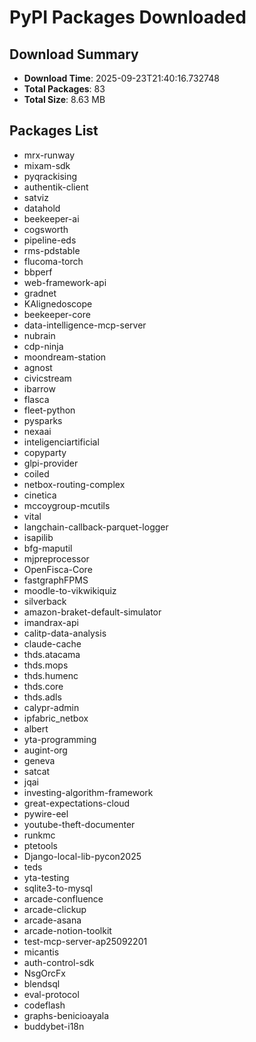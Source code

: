 # PyPI Packages Downloaded

## Download Summary
- **Download Time**: 2025-09-23T21:40:16.732748
- **Total Packages**: 83
- **Total Size**: 8.63 MB

## Packages List
- mrx-runway
- mixam-sdk
- pyqrackising
- authentik-client
- satviz
- datahold
- beekeeper-ai
- cogsworth
- pipeline-eds
- rms-pdstable
- flucoma-torch
- bbperf
- web-framework-api
- gradnet
- KAlignedoscope
- beekeeper-core
- data-intelligence-mcp-server
- nubrain
- cdp-ninja
- moondream-station
- agnost
- civicstream
- ibarrow
- flasca
- fleet-python
- pysparks
- nexaai
- inteligenciartificial
- copyparty
- glpi-provider
- coiled
- netbox-routing-complex
- cinetica
- mccoygroup-mcutils
- vital
- langchain-callback-parquet-logger
- isapilib
- bfg-maputil
- mjpreprocessor
- OpenFisca-Core
- fastgraphFPMS
- moodle-to-vikwikiquiz
- silverback
- amazon-braket-default-simulator
- imandrax-api
- calitp-data-analysis
- claude-cache
- thds.atacama
- thds.mops
- thds.humenc
- thds.core
- thds.adls
- calypr-admin
- ipfabric_netbox
- albert
- yta-programming
- augint-org
- geneva
- satcat
- jqai
- investing-algorithm-framework
- great-expectations-cloud
- pywire-eel
- youtube-theft-documenter
- runkmc
- ptetools
- Django-local-lib-pycon2025
- teds
- yta-testing
- sqlite3-to-mysql
- arcade-confluence
- arcade-clickup
- arcade-asana
- arcade-notion-toolkit
- test-mcp-server-ap25092201
- micantis
- auth-control-sdk
- NsgOrcFx
- blendsql
- eval-protocol
- codeflash
- graphs-benicioayala
- buddybet-i18n

